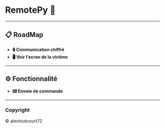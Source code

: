 
# RemotePy 📡

---
## 📋 RoadMap
- **🔒 Communication chiffré**
- **🖥️ Voir l'ecran de la victime**
---
## ⚙️ Fonctionnalité
- **⌨️ Envoie de commande**

---
### Copyright
©️ alextoutcourt72
